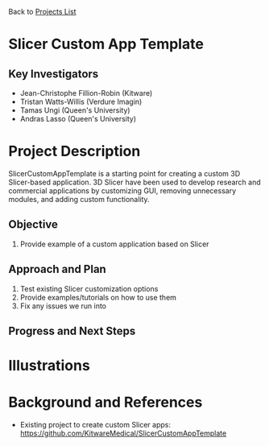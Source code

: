 Back to [Projects List](../../README.md#ProjectsList)

# Slicer Custom App Template

## Key Investigators

- Jean-Christophe Fillion-Robin (Kitware)
- Tristan Watts-Willis (Verdure Imagin)
- Tamas Ungi (Queen's University)
- Andras Lasso (Queen's University)

# Project Description

SlicerCustomAppTemplate is a starting point for creating a custom 3D Slicer-based application. 3D Slicer have been used to develop research and commercial applications by customizing GUI, removing unnecessary modules, and adding custom functionality.

## Objective

1. Provide example of a custom application based on Slicer

## Approach and Plan

1. Test existing Slicer customization options
2. Provide examples/tutorials on how to use them
3. Fix any issues we run into

## Progress and Next Steps

<!--Describe progress and next steps in a few bullet points as you are making progress.-->

# Illustrations

<!--Add pictures and links to videos that demonstrate what has been accomplished.-->

<!--![Description of picture](Example2.jpg)-->

<!--![Some more images](Example2.jpg)-->

# Background and References

<!--Use this space for information that may help people better understand your project, like links to papers, source code, or data.-->

- Existing project to create custom Slicer apps: https://github.com/KitwareMedical/SlicerCustomAppTemplate
<!--
- Source code: https://github.com/YourUser/YourRepository
- Documentation: https://link.to.docs
- Test data: https://link.to.test.data
-->
